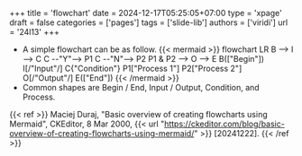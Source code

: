 +++
title = 'flowchart'
date = 2024-12-17T05:25:05+07:00
type = 'xpage'
draft = false
categories = ['pages']
tags = ['slide-lib']
authors = ['viridi']
url = '24l13'
+++
<!--more-->

+ A simple flowchart can be as follow.
{{< mermaid >}}
flowchart LR
  B --> I --> C
  C --"Y"--> P1
  C --"N"--> P2
  P1 & P2 --> O --> E
  B(["Begin"])
  I[/"Input"/]
  C{"Condition"}
  P1["Process 1"]
  P2["Process 2"]
  O[/"Output"/]
  E(["End"])
{{< /mermaid >}}
+ Common shapes are Begin / End, Input / Output, Condition, and Process.

{{< ref >}}
Maciej Duraj, "Basic overview of creating flowcharts using Mermaid", CKEditor, 8 Mar 2000, {{< url "https://ckeditor.com/blog/basic-overview-of-creating-flowcharts-using-mermaid/" >}} [20241222].
{{< /ref >}}
